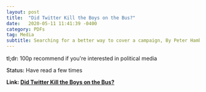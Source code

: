 ```yaml
---
layout: post
title:  "Did Twitter Kill the Boys on the Bus?"
date:   2020-05-11 11:41:39 -0400
category: PDFs
tag: Media
subtitle: Searching for a better way to cover a campaign, By Peter Hamby
---
```

<div style="margin-top:15px;"></div>

<span style="font-weight:500;">tl;dr:</span> 100p recommend if you're interested in political media

<span style="font-weight:500;">Status:</span> Have read a few times

**Link: [Did Twitter Kill the Boys on the Bus?](/assets/pdfs/Hamby.pdf)**
<div style="margin-bottom:30px;"></div>